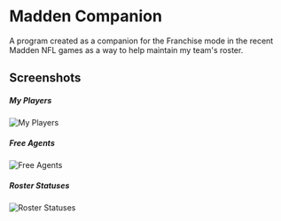 # Madden Companion

A program created as a companion for the Franchise mode in the recent Madden NFL games as a way to help maintain my team's roster.

## Screenshots

##### My Players
![My Players](https://user-images.githubusercontent.com/19980511/147177616-46f3a601-5070-40df-8f8c-31789de4c1b5.JPG)


##### Free Agents
![Free Agents](https://user-images.githubusercontent.com/19980511/147177623-0a05e890-cc2b-40b3-b37c-7b8b99f42f36.JPG)


##### Roster Statuses
![Roster Statuses](https://user-images.githubusercontent.com/19980511/147177627-5ce71037-96b8-45bf-ac02-473fc72f919a.JPG)
